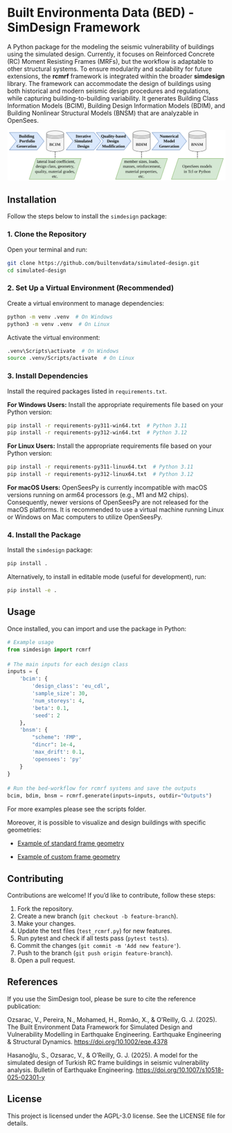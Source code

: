 # Built Environmenta Data (BED) - SimDesign Framework
A Python package for the modeling the seismic vulnerability of buildings using the simulated design. Currently, it focuses on Reinforced Concrete (RC) Moment Resisting Frames (MRFs), but the workflow is adaptable to other structural systems. To ensure modularity and scalability for future extensions, the **rcmrf** framework is integrated within the broader **simdesign** library. The framework can accommodate the design of buildings using both historical and modern seismic design procedures and regulations, while capturing building-to-building variability. It generates Building Class Information Models (BCIM), Building Design Information Models (BDIM), and Building Nonlinear Structural Models (BNSM) that are analyzable in OpenSees.

![Service](./Workflow.svg)

## Installation

Follow the steps below to install the `simdesign` package:

### 1. Clone the Repository
   Open your terminal and run:
   ```bash
   git clone https://github.com/builtenvdata/simulated-design.git
   cd simulated-design
   ```

### 2. Set Up a Virtual Environment (Recommended)
   Create a virtual environment to manage dependencies:
   ```bash
   python -m venv .venv  # On Windows
   python3 -m venv .venv  # On Linux
   ```
   Activate the virtual environment:
   ```bash
   .venv\Scripts\activate  # On Windows
   source .venv/Scripts/activate  # On Linux
   ```

### 3. Install Dependencies
   Install the required packages listed in `requirements.txt`.

   **For Windows Users:** Install the appropriate requirements file based on your Python version:
   ```bash
   pip install -r requirements-py311-win64.txt  # Python 3.11
   pip install -r requirements-py312-win64.txt  # Python 3.12
   ```
   **For Linux Users:** Install the appropriate requirements file based on your Python version:
   ```bash
   pip install -r requirements-py311-linux64.txt  # Python 3.11
   pip install -r requirements-py312-linux64.txt  # Python 3.12
   ```
   **For macOS Users:** OpenSeesPy is currently incompatible with macOS versions running on arm64 processors (e.g., M1 and M2 chips). Consequently, newer versions of OpenSeesPy are not released for the macOS platforms. It is recommended to use a virtual machine running Linux or Windows on Mac computers to utilize OpenSeesPy.

### 4. Install the Package
   Install the `simdesign` package:
   ```bash
   pip install .
   ```

   Alternatively, to install in editable mode (useful for development), run:
   ```bash
   pip install -e .
   ```

## Usage

Once installed, you can import and use the package in Python:

```python
# Example usage
from simdesign import rcmrf

# The main inputs for each design class
inputs = {
    'bcim': {
        'design_class': 'eu_cdl',
        'sample_size': 30,
        'num_storeys': 4,
        'beta': 0.1,
        'seed': 2
    },
    'bnsm': {
        "scheme": 'FMP',
        "dincr": 1e-4,
        'max_drift': 0.1,
        'opensees': 'py'
    }
}

# Run the bed-workflow for rcmrf systems and save the outputs
bcim, bdim, bnsm = rcmrf.generate(inputs=inputs, outdir="Outputs")
```

For more examples please see the scripts folder.

Moreover, it is possible to visualize and design buildings with specific geometries:

- [Example of standard frame geometry](https://htmlpreview.github.io/?https://raw.githubusercontent.com//builtenvdata/simulated-design/blob/main/tmp/simple-uniform-geometry.html)

- [Example of custom frame geometry](https://htmlpreview.github.io/?https://raw.githubusercontent.com//builtenvdata/simulated-design/blob/main/tmp/irregular-geometry.html)

## Contributing

Contributions are welcome! If you’d like to contribute, follow these steps:
1. Fork the repository.
2. Create a new branch (`git checkout -b feature-branch`).
3. Make your changes.
4. Update the test files (`test_rcmrf.py`) for new features.
5. Run pytest and check if all tests pass (`pytest tests`).
6. Commit the changes (`git commit -m 'Add new feature'`).
7. Push to the branch (`git push origin feature-branch`).
8. Open a pull request.

## References
If you use the SimDesign tool, please be sure to cite the reference publication:

Ozsarac, V., Pereira, N., Mohamed, H., Romão, X., & O’Reilly, G. J. (2025). The Built Environment Data Framework for Simulated Design and Vulnerability Modelling in Earthquake Engineering. Earthquake Engineering & Structural Dynamics. https://doi.org/10.1002/eqe.4378

Hasanoğlu, S., Ozsarac, V., & O’Reilly, G. J. (2025). A model for the simulated design of Turkish RC frame buildings in seismic vulnerability analysis. Bulletin of Earthquake Engineering. https://doi.org/10.1007/s10518-025-02301-y

## License
This project is licensed under the AGPL-3.0 license. See the LICENSE file for details.
